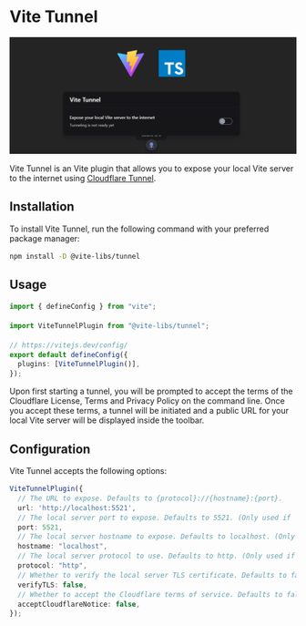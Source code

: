 # Vite Tunnel

![Screenshot](./.github/assets/screenshot.png)

Vite Tunnel is an Vite plugin that allows you to expose your local Vite server to the internet using [Cloudflare Tunnel](https://developers.cloudflare.com/cloudflare-one/connections/connect-apps).

## Installation

To install Vite Tunnel, run the following command with your preferred package manager:

```sh
npm install -D @vite-libs/tunnel
```

## Usage

```ts
import { defineConfig } from "vite";

import ViteTunnelPlugin from "@vite-libs/tunnel";

// https://vitejs.dev/config/
export default defineConfig({
  plugins: [ViteTunnelPlugin()],
});
```

Upon first starting a tunnel, you will be prompted to accept the terms of the Cloudflare License, Terms and Privacy Policy on the command line. Once you accept these terms, a tunnel will be initiated and a public URL for your local Vite server will be displayed inside the toolbar.

## Configuration

Vite Tunnel accepts the following options:

```ts
ViteTunnelPlugin({
  // The URL to expose. Defaults to {protocol}://{hostname}:{port}.
  url: 'http://localhost:5521',
  // The local server port to expose. Defaults to 5521. (Only used if `url` is not set)
  port: 5521,
  // The local server hostname to expose. Defaults to localhost. (Only used if `url` is not set)
  hostname: "localhost",
  // The local server protocol to use. Defaults to http. (Only used if `url` is not set)
  protocol: "http",
  // Whether to verify the local server TLS certificate. Defaults to false. 
  verifyTLS: false,
  // Whether to accept the Cloudflare terms of service. Defaults to false.
  acceptCloudflareNotice: false,
});
```
